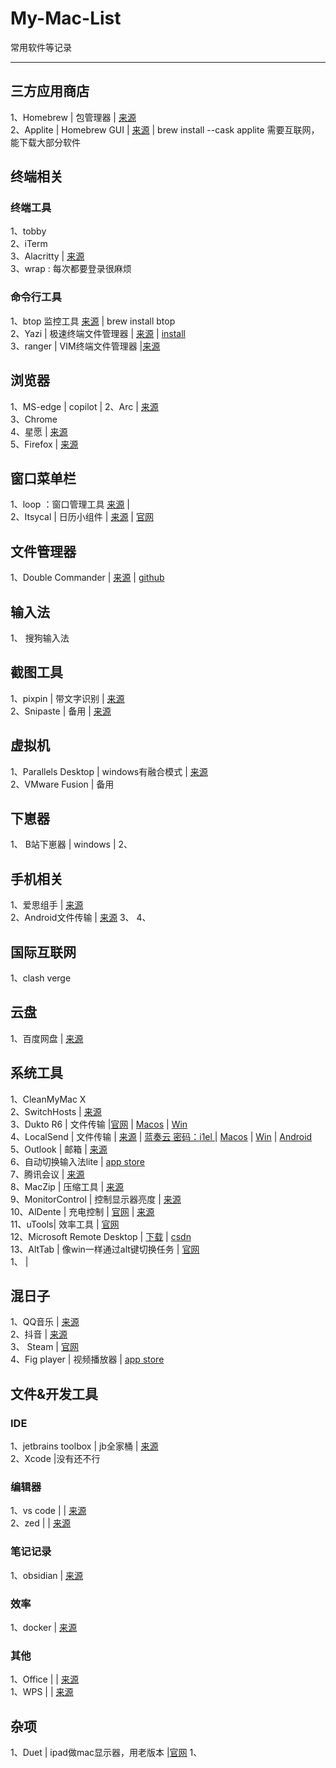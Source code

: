 # My-Mac-List
常用软件等记录

***
## 三方应用商店
1、Homebrew | 包管理器 | [来源](https://brew.sh/)  
2、Applite | Homebrew GUI |  [来源](https://github.com/milanvarady/Applite) |  brew install --cask applite
需要互联网，能下载大部分软件

## 终端相关
### 终端工具
1、tobby  
2、iTerm  
3、Alacritty | [来源](https://github.com/alacritty/alacritty)  
3、wrap : 每次都要登录很麻烦   

### 命令行工具
1、btop 监控工具 [来源](https://formulae.brew.sh/formula/btop) | brew install btop  
2、Yazi | 极速终端文件管理器 | [来源](https://github.com/sxyazi/yazi) | [install](https://yazi-rs.github.io/docs/installation/)  
3、ranger | VIM终端文件管理器  |[来源](https://github.com/ranger/ranger)  

## 浏览器
1、MS-edge  | copilot  |
2、Arc | [来源](https://arc.net/)  
3、Chrome    
4、星愿 | [来源](https://www.twinkstar.com/)  
5、Firefox | [来源](https://www.mozilla.org/)  


## 窗口菜单栏

1、loop ：窗口管理工具 [来源](https://github.com/MrKai77/Loop)  |   
2、Itsycal | 日历小组件 | [来源](https://github.com/sfsam/Itsycal) | [官网](https://www.mowglii.com/itsycal/)  


## 文件管理器
1、Double Commander | [来源](https://doublecommander.com/) | [github](https://github.com/doublecmd/doublecmd)  

## 输入法
1、 搜狗输入法

## 截图工具
1、pixpin | 带文字识别 | [来源](https://pixpinapp.com/)  
2、Snipaste | 备用 | [来源](https://www.snipaste.com/)  


## 虚拟机
1、Parallels Desktop | windows有融合模式 | [来源](网盘)  
2、VMware Fusion | 备用

## 下崽器
1、 B站下崽器 | windows | []()
2、


## 手机相关
1、爱思组手 | [来源](https://www.i4.cn/)  
2、Android文件传输 | [来源]()
3、
4、

## 国际互联网
1、clash verge

## 云盘
1、百度网盘 |  [来源]()

## 系统工具
1、CleanMyMac X   
2、SwitchHosts | [来源](https://github.com/oldj/SwitchHosts)  
3、Dukto R6 | 文件传输 |[官网](https://www.msec.it/blog/dukto/) |  [Macos](https://www.lanzouj.com/i8hvlyb)  | [Win](https://www.lanzouj.com/i8hi4li)  
4、LocalSend  | 文件传输 | [来源](https://github.com/localsend/localsend) | [蓝奏云  密码：i1el ](https://wwwf.lanzout.com/b01l2z0za )| [Macos]() | [Win]() | [Android]()  
5、Outlook | 邮箱 | [来源](https://www.microsoft.com/zh-cn/microsoft-365/outlook/email-and-calendar-software-microsoft-outlook/#Download-the-app)  
6、自动切换输入法lite | [app store](https://apps.apple.com/cn/app/%E8%87%AA%E5%8A%A8%E5%88%87%E6%8D%A2%E8%BE%93%E5%85%A5%E6%B3%95lite/id1552555103?mt=12)  
7、腾讯会议 | [来源](https://meeting.tencent.com/download/)  
8、MacZip | 压缩工具 | [来源](https://maczip.cn/?locale=zh-CN)  
9、MonitorControl | 控制显示器亮度 | [来源](https://github.com/MonitorControl/MonitorControl)  
10、AlDente | 充电控制 | [官网](https://apphousekitchen.com/) | [来源](https://github.com/AppHouseKitchen/AlDente-Charge-Limiter)   
11、uTools| 效率工具 | [官网](https://u.tools/)    
12、Microsoft Remote Desktop | [下载](https://rink.hockeyapp.net/apps/5e0c144289a51fca2d3bfa39ce7f2b06/?spm=a2c4g.11186623.2.16.PAoDa5) | [csdn](https://blog.csdn.net/qq_31708763/article/details/102811062)   
13、AltTab | 像win一样通过alt键切换任务 | [官网](https://alt-tab-macos.netlify.app/)  
1、 | []()  

## 混日子
1、QQ音乐 | [来源](https://y.qq.com/download/download.html)  
2、抖音 | [来源](https://www.douyin.com/downloadpage/pc)  
3、 Steam | [官网](https://store.steampowered.com/about/download)  
4、Fig player | 视频播放器 | [app store](https://maczip.cn/?locale=zh-CN)  

## 文件&开发工具
### IDE
1、jetbrains toolbox | jb全家桶 | [来源](https://www.jetbrains.com/zh-cn/lp/toolbox/)  
2、Xcode |没有还不行  

### 编辑器
1、vs code |  | [来源](https://code.visualstudio.com/)  
2、zed |  | [来源](https://zed.dev/docs/getting-started)  

### 笔记记录
1、obsidian | [来源](https://obsidian.md/)

### 效率
1、docker | [来源](https://www.docker.com/)  

### 其他
1、Office |  | [来源]()    
1、WPS |  | [来源](https://www.wps.cn/)    

## 杂项
1、Duet | ipad做mac显示器，用老版本 |[官网](https://www.duetdisplay.com/zh)
1、[]()